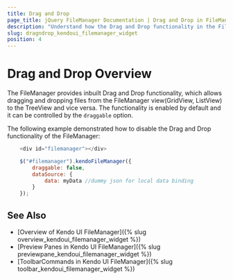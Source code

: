 ```yaml
---
title: Drag and Drop
page_title: jQuery FileManager Documentation | Drag and Drop in FileManager
description: "Understand how the Drag and Drop functionality in the FileManager enable you to manage the files"
slug: dragndrop_kendoui_filemanager_widget
position: 4
---
```


# Drag and Drop Overview


The FileManager provides inbuilt Drag and Drop functionality, which allows dragging and dropping files from the FileManager view(GridView, ListView) to the TreeView and vice versa. The functionality is enabled by default and it can be controlled by the `draggable` option.


The following example demonstrated how to disable the Drag and Drop functionality of the FileManager:
```js
    <div id="filemanager"></div>

    $("#filemanager").kendoFileManager({
        draggable: false,
        dataSource: {
            data: myData //dummy json for local data binding
        }
    });
```

## See Also

* [Overview of Kendo UI FileManager]({% slug overview_kendoui_filemanager_widget %})
* [Preview Panes in Kendo UI FileManager]({% slug previewpane_kendoui_filemanager_widget %})
* [ToolbarCommands in Kendo UI FileManager]({% slug toolbar_kendoui_filemanager_widget %})
